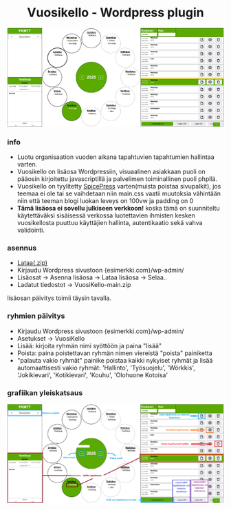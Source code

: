 <h1 align="center">Vuosikello - Wordpress plugin</h1>

<p align="center"><img src="dev/vuosikello105.png"/></p>


<h3>info</h3>

<ul>
<li>Luotu organisaation vuoden aikana tapahtuvien tapahtumien hallintaa varten.</li>
<li>Vuosikello on lisäosa Wordpressiin, visuaalinen asiakkaan puoli on pääosin kirjoitettu javascriptillä ja palvelimen toiminallinen puoli phpllä.</li>
<li>Vuosikello on tyylitetty <a href="https://wordpress.org/themes/spicepress/">SpicePress</a> varten(muista poistaa sivupalkit), jos teemaa ei ole tai se vaihdetaan niin main.css vaatii muutoksia vähintään niin että teeman blogi luokan leveys on 100vw ja padding on 0</li>
<li><strong>Tämä lisäosa ei sovellu julkiseen verkkoon!</strong> koska tämä on suunniteltu käytettäväksi sisäisessä verkossa luotettavien ihmisten kesken vuosikellosta puuttuu käyttäjien hallinta, autentikaatio sekä vahva validointi.</li>
</ul>

<h3>asennus</h3>
<ul>
<li><a href="https://codeload.github.com/nesterinen/VuosiKello/zip/refs/heads/main"> Lataa(.zip) </a></li>
<li>Kirjaudu Wordpress sivustoon {esimerkki.com}/wp-admin/</li>
<li>Lisäosat -> Asenna lisäosa -> Lataa lisäosa -> Selaa..</li>
<li>Ladatut tiedostot -> VuosiKello-main.zip</li>
</ul>

<p>lisäosan päivitys toimii täysin tavalla.</p>

<h3>ryhmien päivitys</h3>
<ul>
<li>Kirjaudu Wordpress sivustoon {esimerkki.com}/wp-admin/</li>
<li>Asetukset -> VuosiKello</li>
<li>Lisää: kirjoita ryhmän nimi syöttöön ja paina "lisää"</li>
<li>Poista: paina poistettavan ryhmän nimen viereistä "poista" painiketta</li>
<li>"palauta vakio ryhmät" painike poistaa kaikki nykyiset ryhmät ja lisää automaattisesti vakio ryhmät:     'Hallinto',
    'Työsuojelu',
    'Wörkkis',
    'Jokikievari',
    'Kotikievari',
    'Kouhu',
    'Olohuone Kotoisa'</li>
</ul>

<h3>grafiikan yleiskatsaus</h3>
<p align="center"><img src="dev/vk_basic_guide.png"/></p>